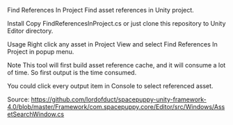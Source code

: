 Find References In Project
Find asset references in Unity project.

Install
Copy FindReferencesInProject.cs or just clone this repository to Unity Editor directory.

Usage
Right click any asset in Project View and select Find References In Project in popup menu.

Note
This tool will first build asset reference cache, and it will consume a lot of time. So first output is the time consumed.

You could click every output item in Console to select referenced asset.

Source: https://github.com/lordofduct/spacepuppy-unity-framework-4.0/blob/master/Framework/com.spacepuppy.core/Editor/src/Windows/AssetSearchWindow.cs
